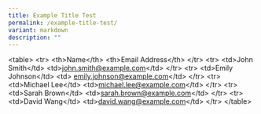 ```yaml
---
title: Example Title Test
permalink: /example-title-test/
variant: markdown
description: ""
---
```

<p>&lt;table&gt; &lt;tr&gt; &lt;th&gt;Name&lt;/th&gt; &lt;th&gt;Email Address&lt;/th&gt;
&lt;/tr&gt; &lt;tr&gt; &lt;td&gt;John Smith&lt;/td&gt; &lt;td&gt;<a href="mailto:john.smith@example.com" rel="noopener noreferrer nofollow" target="_blank">john.smith@example.com</a>&lt;/td&gt;
&lt;/tr&gt; &lt;tr&gt; &lt;td&gt;Emily Johnson&lt;/td&gt; &lt;td&gt;
<a href="mailto:emily.johnson@example.com" rel="noopener noreferrer nofollow" target="_blank">emily.johnson@example.com</a>&lt;/td&gt; &lt;/tr&gt; &lt;tr&gt; &lt;td&gt;Michael
Lee&lt;/td&gt; &lt;td&gt;<a href="mailto:michael.lee@example.com" rel="noopener noreferrer nofollow" target="_blank">michael.lee@example.com</a>&lt;/td&gt;
&lt;/tr&gt; &lt;tr&gt; &lt;td&gt;Sarah Brown&lt;/td&gt; &lt;td&gt;<a href="mailto:sarah.brown@example.com" rel="noopener noreferrer nofollow" target="_blank">sarah.brown@example.com</a>&lt;/td&gt;
&lt;/tr&gt; &lt;tr&gt; &lt;td&gt;David Wang&lt;/td&gt; &lt;td&gt;<a href="mailto:david.wang@example.com" rel="noopener noreferrer nofollow" target="_blank">david.wang@example.com</a>&lt;/td&gt;
&lt;/tr&gt; &lt;/table&gt;</p>